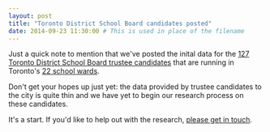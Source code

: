 ```yaml
---
layout: post
title: "Toronto District School Board candidates posted"
date: 2014-09-23 11:30:00 # This is used in place of the filename
---
```


Just a quick note to mention that we've posted the inital data for the [127 Toronto District School Board trustee candidates](/candidates/#toronto-school-board) that are running in Toronto's [22 school wards](/wards/#toronto-school-wards).

Don't get your hopes up just yet: the data provided by trustee candidates to the city is quite thin and we have yet to begin our research process on these candidates. 

It's a start. If you'd like to help out with the research, <a href="mailto:everycandidate@gmail.com">please get in touch</a>.

